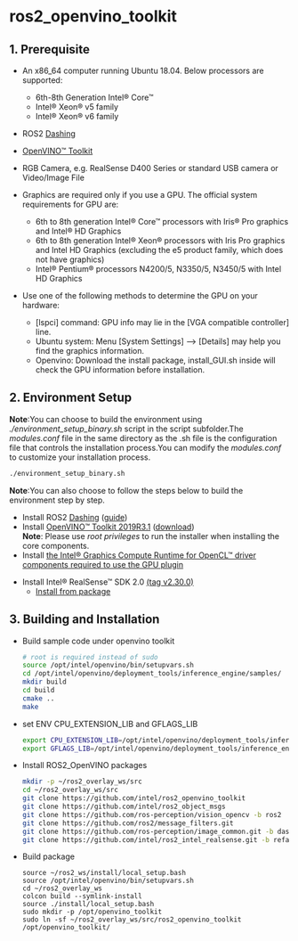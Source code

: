 # ros2_openvino_toolkit
## 1. Prerequisite
- An x86_64 computer running Ubuntu 18.04. Below processors are supported:
	* 6th-8th Generation Intel® Core™
	* Intel® Xeon® v5 family
	* Intel®  Xeon® v6 family
- ROS2 [Dashing](https://github.com/ros2/ros2/wiki)
- [OpenVINO™ Toolkit](https://software.intel.com/en-us/openvino-toolkit)
- RGB Camera, e.g. RealSense D400 Series or standard USB camera or Video/Image File
- Graphics are required only if you use a GPU. The official system requirements for GPU are:
	* 6th to 8th generation Intel® Core™ processors with Iris® Pro graphics and Intel® HD Graphics
	* 6th to 8th generation Intel® Xeon® processors with Iris Pro graphics and Intel HD Graphics (excluding the e5 product family, which does not have graphics)
	* Intel® Pentium® processors N4200/5, N3350/5, N3450/5 with Intel HD Graphics

- Use one of the following methods to determine the GPU on your hardware:
	* [lspci] command: GPU info may lie in the [VGA compatible controller] line.
	* Ubuntu system: Menu [System Settings] --> [Details] may help you find the graphics information.
	* Openvino: Download the install package, install_GUI.sh inside will check the GPU information before installation.

## 2. Environment Setup
**Note**:You can choose to build the environment using *./environment_setup_binary.sh* script in the script subfolder.The *modules.conf* file in the same directory as the .sh file is the configuration file that controls the installation process.You can modify the *modules.conf* to customize your installation process.
```bash
./environment_setup_binary.sh
```
**Note**:You can also choose to follow the steps below to build the environment step by step.
* Install ROS2 [Dashing](https://github.com/ros2/ros2/wiki) ([guide](https://index.ros.org/doc/ros2/Installation/Dashing/Linux-Development-Setup/))<br>
* Install [OpenVINO™ Toolkit 2019R3.1](https://software.intel.com/en-us/articles/OpenVINO-Install-Linux) ([download](https://software.intel.com/en-us/openvino-toolkit/choose-download/free-download-linux))<br>
    	**Note**: Please use  *root privileges* to run the installer when installing the core components.
* Install [the Intel® Graphics Compute Runtime for OpenCL™ driver components required to use the GPU plugin](https://docs.openvinotoolkit.org/latest/_docs_install_guides_installing_openvino_linux.html#additional-GPU-steps)

- Install Intel® RealSense™ SDK 2.0 [(tag v2.30.0)](https://github.com/IntelRealSense/librealsense/tree/v2.30.0)<br>
	* [Install from package](https://github.com/IntelRealSense/librealsense/blob/v2.30.0/doc/distribution_linux.md)<br>

## 3. Building and Installation
* Build sample code under openvino toolkit
	```bash
	# root is required instead of sudo
	source /opt/intel/openvino/bin/setupvars.sh
	cd /opt/intel/openvino/deployment_tools/inference_engine/samples/
	mkdir build
	cd build
	cmake ..
	make
	```
* set ENV CPU_EXTENSION_LIB and GFLAGS_LIB
	```bash
	export CPU_EXTENSION_LIB=/opt/intel/openvino/deployment_tools/inference_engine/samples/build/intel64/Release/lib/libcpu_extension.so
	export GFLAGS_LIB=/opt/intel/openvino/deployment_tools/inference_engine/samples/build/intel64/Release/lib/libgflags_nothreads.a
	```
* Install ROS2_OpenVINO packages
	```bash
	mkdir -p ~/ros2_overlay_ws/src
	cd ~/ros2_overlay_ws/src
	git clone https://github.com/intel/ros2_openvino_toolkit
	git clone https://github.com/intel/ros2_object_msgs
	git clone https://github.com/ros-perception/vision_opencv -b ros2
	git clone https://github.com/ros2/message_filters.git
	git clone https://github.com/ros-perception/image_common.git -b dashing
	git clone https://github.com/intel/ros2_intel_realsense.git -b refactor
	```

* Build package
	```
	source ~/ros2_ws/install/local_setup.bash
	source /opt/intel/openvino/bin/setupvars.sh
	cd ~/ros2_overlay_ws
	colcon build --symlink-install
	source ./install/local_setup.bash
 	sudo mkdir -p /opt/openvino_toolkit
 	sudo ln -sf ~/ros2_overlay_ws/src/ros2_openvino_toolkit /opt/openvino_toolkit/
	```



